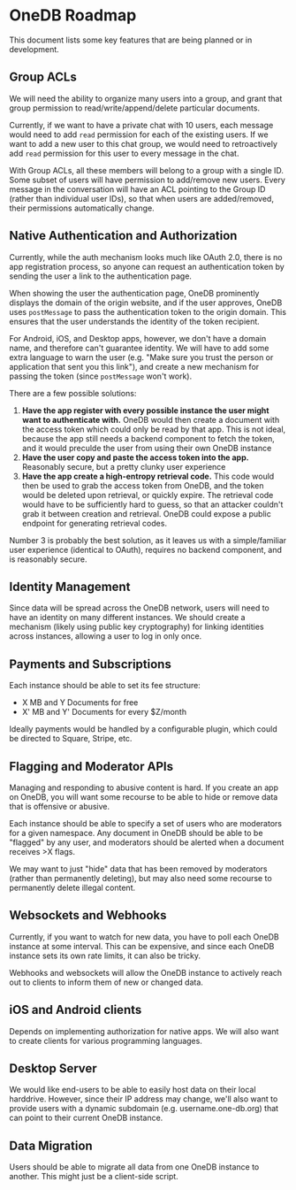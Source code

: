 # OneDB Roadmap

This document lists some key features that are being planned or in development.

## Group ACLs
We will need the ability to organize many users into a group, and grant that group
permission to read/write/append/delete particular documents.

Currently, if we want to have a private chat with 10 users, each message
would need to add `read` permission for each of the existing users. If we want to add a new
user to this chat group, we would need to retroactively add `read` permission for this user
to every message in the chat.

With Group ACLs, all these members will belong to a group with a single ID. Some subset of users
will have permission to add/remove new users. Every message in the conversation will have an ACL
pointing to the Group ID (rather than individual user IDs), so that when users are added/removed,
their permissions automatically change.

## Native Authentication and Authorization
Currently, while the auth mechanism looks much like OAuth 2.0, there is no app registration process,
so anyone can request an authentication token by sending the user a link to the authentication page.

When showing the user the authentication page, OneDB prominently displays the domain of the
origin website, and if the user approves, OneDB uses `postMessage` to pass the authentication token
to the origin domain. This ensures that the user understands the identity of the token recipient.

For Android, iOS, and Desktop apps, however, we don't have a domain name, and therefore can't
guarantee identity. We will have to add some extra language to warn the user
(e.g. "Make sure you trust the person or application that sent you this link"),
and create a new mechanism for passing the token (since `postMessage` won't work).

There are a few possible solutions:
1. **Have the app register with every possible instance the user might want to authenticate with.**
OneDB would then create a document with the access token which could only be read by that app.
This is not ideal, because the app still needs a backend component to fetch the token, and it would
preculde the user from using their own OneDB instance
2. **Have the user copy and paste the access token into the app.**
Reasonably secure, but a pretty clunky user experience
3. **Have the app create a high-entropy retrieval code.** This code would then be used to grab
the access token from OneDB, and the token would be deleted upon retrieval, or quickly expire.
The retrieval code would have to be sufficiently hard to guess, so that an attacker couldn't grab it
between creation and retrieval. OneDB could expose a public endpoint for generating retrieval codes.

Number 3 is probably the best solution, as it leaves us with a simple/familiar user experience
(identical to OAuth), requires no backend component, and is reasonably secure.

## Identity Management
Since data will be spread across the OneDB network, users will need to have an identity on
many different instances. We should create a mechanism (likely using public key cryptography)
for linking identities across instances, allowing a user to log in only once.

## Payments and Subscriptions
Each instance should be able to set its fee structure:
* X MB and Y Documents for free
* X' MB and Y' Documents for every $Z/month

Ideally payments would be handled by a configurable plugin, which could be directed to Square, Stripe, etc.

## Flagging and Moderator APIs
Managing and responding to abusive content is hard. If you create an app on OneDB, you will want
some recourse to be able to hide or remove data that is offensive or abusive.

Each instance should be able to specify a set of users who are moderators for a given namespace.
Any document in OneDB should be able to be "flagged" by any user, and moderators should be alerted
when a document receives >X flags.

We may want to just "hide" data that has been removed by moderators (rather than permanently deleting),
but may also need some recourse to permanently delete illegal content.

## Websockets and Webhooks
Currently, if you want to watch for new data, you have to poll each OneDB instance at some interval.
This can be expensive, and since each OneDB instance sets its own rate limits, it can also be tricky.

Webhooks and websockets will allow the OneDB instance to actively reach out to clients to inform
them of new or changed data.

## iOS and Android clients
Depends on implementing authorization for native apps. We will also want
to create clients for various programming languages.

## Desktop Server
We would like end-users to be able to easily host data on their local harddrive. However,
since their IP address may change, we'll also want to provide users with a dynamic subdomain
(e.g. username.one-db.org) that can point to their current OneDB instance.

## Data Migration
Users should be able to migrate all data from one OneDB instance to another. This might just
be a client-side script.

